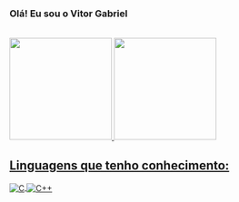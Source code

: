 ### Olá! Eu sou o Vitor Gabriel 
<br>

<div>
<a href="https://github.com/VitorGabriel-lobo">
<img loading="lazy" height="180em" src="https://github-readme-stats.vercel.app/api?username=VitorGabriel-lobo&show_icons=true&theme=dracula&include_all_commits=true&count_private=true"/>
<img loading="lazy" height="180em" src="https://github-readme-stats.vercel.app/api/top-langs/?username=VitorGabriel-lobo&layout=compact&langs_count=7&theme=dracula"/>
</div>

## Linguagens que tenho conhecimento:
<div style="display: inline_block">
  <img align="center" alt="C" src="https://img.shields.io/badge/C-00599C?style=for-the-badge&logo=c&logoColor=white"/>
  <img align="center" alt="C++" src="https://img.shields.io/badge/C%2B%2B-00599C?style=for-the-badge&logo=c%2B%2B&logoColor=white"/>
</div><br/>



